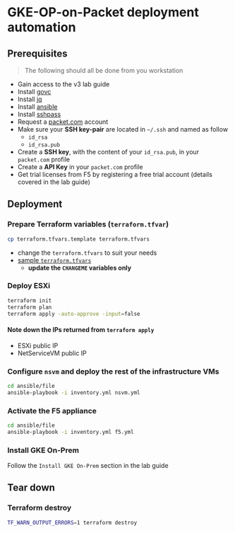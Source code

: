 # GKE-OP-on-Packet deployment automation

## Prerequisites

> The following should all be done from you workstation

* Gain access to the v3 lab guide
* Install [govc](https://github.com/vmware/govmomi/tree/master/govc)
* Install [jq](https://stedolan.github.io/jq/download/)
* Install [ansible](https://docs.ansible.com/ansible/latest/installation_guide/intro_installation.html)
* Install [sshpass](https://stackoverflow.com/questions/42835626/to-use-the-ssh-connection-type-with-passwords-you-must-install-the-sshpass-pr)
* Request a [packet.com](https://www.packet.com) account
* Make sure your **SSH key-pair** are located in `~/.ssh` and named as follow
  * `id_rsa`
  * `id_rsa.pub`
* Create a **SSH key**, with the content of your `id_rsa.pub`, in your `packet.com` profile
* Create a **API Key** in your `packet.com` profile
* Get trial licenses from F5 by registering a free trial account (details covered in the lab guide)

## Deployment

### Prepare Terraform variables (`terraform.tfvar`)

```sh
cp terraform.tfvars.template terraform.tfvars
```

* change the `terraform.tfvars` to suit your needs
* [sample `terraform.tfvars`](https://paste.googleplex.com/4809404681551872)
  * **update the `CHANGEME` variables only**

### Deploy ESXi

```sh
terraform init
terraform plan
terraform apply -auto-approve -input=false
```

#### Note down the IPs returned from `terraform apply`

* ESXi public IP
* NetServiceVM public IP

### Configure `nsvm` and deploy the rest of the infrastructure VMs

```sh
cd ansible/file
ansible-playbook -i inventory.yml nsvm.yml
```

### Activate the F5 appliance

```sh
cd ansible/file
ansible-playbook -i inventory.yml f5.yml
```

### Install GKE On-Prem

Follow the `Install GKE On-Prem` section in the lab guide

## Tear down

### Terraform destroy

```sh
TF_WARN_OUTPUT_ERRORS=1 terraform destroy
```
